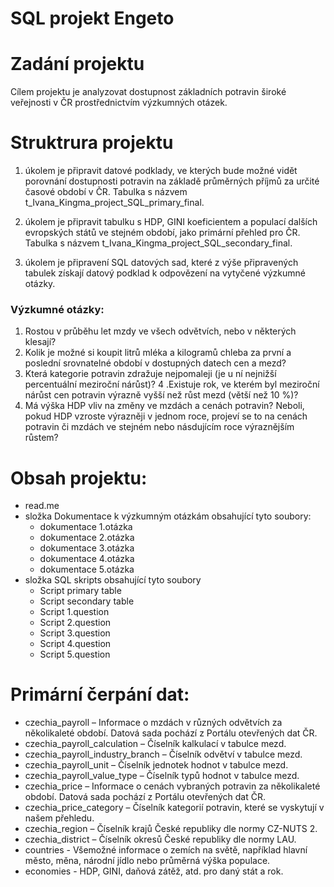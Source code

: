 # SQL projekt Engeto

# Zadání projektu
Cílem projektu je analyzovat dostupnost základních potravin široké veřejnosti v ČR prostřednictvím výzkumných otázek.

# Struktrura projektu
1. úkolem je připravit datové podklady, ve kterých bude možné vidět porovnání dostupnosti potravin na základě průměrných příjmů za určité časové období v ČR. Tabulka s názvem t_Ivana_Kingma_project_SQL_primary_final.

2. úkolem je připravit tabulku s HDP, GINI koeficientem a populací dalších evropských států ve stejném období, jako primární přehled pro ČR. 
Tabulka s názvem t_Ivana_Kingma_project_SQL_secondary_final. 

3. úkolem je připravení SQL datových sad, které z výše připravených tabulek získají datový podklad k odpovězení na vytyčené výzkumné otázky.

### Výzkumné otázky:

1. Rostou v průběhu let mzdy ve všech odvětvích, nebo v některých klesají?
2. Kolik je možné si koupit litrů mléka a kilogramů chleba za první a poslední srovnatelné období v dostupných datech cen a mezd?
3. Která kategorie potravin zdražuje nejpomaleji (je u ní nejnižší percentuální meziroční nárůst)?
4 .Existuje rok, ve kterém byl meziroční nárůst cen potravin výrazně vyšší než růst mezd (větší než 10 %)?
5. Má výška HDP vliv na změny ve mzdách a cenách potravin? Neboli, pokud HDP vzroste výrazněji v jednom roce, projeví se to na cenách potravin či mzdách ve stejném nebo násdujícím roce výraznějším růstem?

# Obsah projektu:
- read.me
- složka Dokumentace k výzkumným otázkám obsahující tyto soubory:
	- dokumentace 1.otázka
	- dokumentace 2.otázka
	- dokumentace 3.otázka
	- dokumentace 4.otázka
	- dokumentace 5.otázka	
- složka SQL skripts obsahující tyto soubory
	- Script primary table 
	- Script secondary table
	- Script 1.question
	- Script 2.question
	- Script 3.question
	- Script 4.question
	- Script 5.question
	
# Primární čerpání dat: 
- czechia_payroll – Informace o mzdách v různých odvětvích za několikaleté období. Datová sada pochází z Portálu otevřených dat ČR.
- czechia_payroll_calculation – Číselník kalkulací v tabulce mezd.
- czechia_payroll_industry_branch – Číselník odvětví v tabulce mezd.
- czechia_payroll_unit – Číselník jednotek hodnot v tabulce mezd.
- czechia_payroll_value_type – Číselník typů hodnot v tabulce mezd.
- czechia_price – Informace o cenách vybraných potravin za několikaleté období. Datová sada pochází z Portálu otevřených dat ČR.
- czechia_price_category – Číselník kategorií potravin, které se vyskytují v našem přehledu.
- czechia_region – Číselník krajů České republiky dle normy CZ-NUTS 2.
- czechia_district – Číselník okresů České republiky dle normy LAU.
- countries - Všemožné informace o zemích na světě, například hlavní město, měna, národní jídlo nebo průměrná výška populace.
- economies - HDP, GINI, daňová zátěž, atd. pro daný stát a rok.







